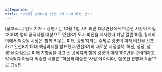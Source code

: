 ```yaml
---
categories: j
title: "박승원 광명시장 민선 8기 미래 비전 선포"
---
```

[잡포스트] 임택 기자 = 광명시는 10월 4일 시민회관 대공연장에서 박승원 시장이 직접 1200여 명의 공직자를 대상으로 민선8기 도시 비전을 제시했다.이날 열린 10월 월례회의에서 박승원 시장은 ‘함께 키우는 미래, 광명’이라는 주제로 광명의 미래 비전을 선포하고 민선8기 12대 핵심과제를 발표했다.민선8기의 새로운 시정철학 ‘혁신, 성장, 상생’을 중심으로 미래 지향점을 갖고 전 공직자와 함께 광명의 미래 100년을 준비하자고 약속했다.아울러 박승원 시장은 "혁신의 대상은 ‘사람’이 아니라, ‘잘못된 관행과 악습’으로 그동안